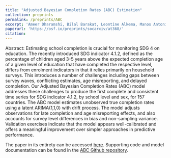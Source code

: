 ```yaml
---
title: "Adjusted Bayesian Completion Rates (ABC) Estimation"
collection: preprints
permalink: /preprints/ABC
excerpt: 'Ameer Dharamshi, Bilal Barakat, Leontine Alkema, Manos Antoninis'
paperurl: 'https://osf.io/preprints/socarxiv/at368/'
citation: 
---
```


Abstract:
Estimating school completion is crucial for monitoring SDG 4 on education. The recently introduced SDG indicator 4.1.2, defined as the percentage of children aged 3-5 years above the expected completion age of a given level of education that have completed the respective level, differs from enrolment indicators in that it relies primarily on household surveys. This introduces a number of challenges including gaps between survey waves, conflicting estimates, age misreporting, and delayed completion. Our Adjusted Bayesian Completion Rates (ABC) model addresses these challenges to produce the first complete and consistent time series for SDG indicator 4.1.2, by school level and sex, for 157 countries. The ABC model estimates unobserved true completion rates using a latent ARIMA(1,1,0) with drift process. The model adjusts observations for late completion and age misreporting effects, and also accounts for survey level differences in bias and non-sampling variance. Validation exercises indicate that the model appears well-calibrated and offers a meaningful improvement over simpler approaches in predictive performance.

The paper in its entirety can be accessed [here](https://osf.io/preprints/socarxiv/at368/). Supporting code and model documentation can be found in the [ABC Github repository](https://github.com/AmeerD/ABC).
